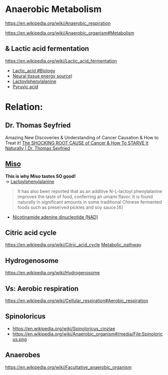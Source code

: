 # Anaerobic Metabolism
https://en.wikipedia.org/wiki/Anaerobic_respiration

https://en.wikipedia.org/wiki/Anaerobic_organism#Metabolism

## & Lactic acid fermentation
https://en.wikipedia.org/wiki/Lactic_acid_fermentation
- [Lactic_acid #Biology](https://en.wikipedia.org/wiki/Lactic_acid#Biology)
- [Neural tissue energy source](https://en.wikipedia.org/wiki/Lactic_acid#Neural_tissue_energy_source))
- [Lactoylphenylalanine](https://en.wikipedia.org/wiki/Lac-Phe)
- [Pyruvic acid](https://en.wikipedia.org/wiki/Pyruvic_acid)

# Relation:
## Dr. Thomas Seyfried
Amazing New Discoveries & Understanding of Cancer Causation & How to Treat it! [The SHOCKING ROOT CAUSE of Cancer &amp; How To STARVE It Naturally | Dr. Thomas Seyfried](https://youtu.be/lEzPt-sRmAc)


## [Miso](https://en.wikipedia.org/wiki/Miso)
**This is why Miso tastes SO good!**  
-> [Lactoylphenylalanine](https://en.wikipedia.org/wiki/Lac-Phe)
> It has also been reported that as an additive N-L-lactoyl phenylalanine improves the taste of food, conferring an umami flavor. It is found naturally in significant amounts in some traditional Chinese fermented foods such as preserved pickles and soy sauce.[6]
- [Nicotinamide adenine dinucleotide (NAD)](https://en.wikipedia.org/wiki/Nicotinamide_adenine_dinucleotide)

## Citric acid cycle
https://en.wikipedia.org/wiki/Citric_acid_cycle
[Metabolic_pathway](https://en.wikipedia.org/wiki/Metabolic_pathway)

## Hydrogenosome
https://en.wikipedia.org/wiki/Hydrogenosome

## Vs: Aerobic respiration
https://en.wikipedia.org/wiki/Cellular_respiration#Aerobic_respiration

## Spinoloricus
- https://en.wikipedia.org/wiki/Spinoloricus_cinziae
- https://en.wikipedia.org/wiki/Anaerobic_organism#/media/File:Spinoloricus.png

## Anaerobes
https://en.wikipedia.org/wiki/Facultative_anaerobic_organism
